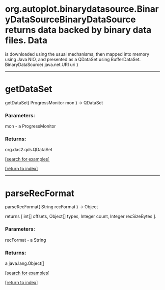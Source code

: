 # org.autoplot.binarydatasource.BinaryDataSourceBinaryDataSource returns data backed by binary data files.  Data
 is downloaded using the usual mechanisms, then mapped into memory
 using Java NIO, and presented as a QDataSet using BufferDataSet.
BinaryDataSource( java.net.URI uri )


***
<a name="getDataSet"></a>
# getDataSet
getDataSet( ProgressMonitor mon ) &rarr; QDataSet



### Parameters:
mon - a ProgressMonitor

### Returns:
org.das2.qds.QDataSet


<a href="https://github.com/autoplot/dev/search?q=getDataSet&unscoped_q=getDataSet">[search for examples]</a>

<a href="https://github.com/autoplot/documentation/blob/master/javadoc/index-all.md">[return to index]</a>

***
<a name="parseRecFormat"></a>
# parseRecFormat
parseRecFormat( String recFormat ) &rarr; Object

returns [ int[] offsets, Object[] types, Integer count, Integer recSizeBytes ].

### Parameters:
recFormat - a String

### Returns:
a java.lang.Object[]


<a href="https://github.com/autoplot/dev/search?q=parseRecFormat&unscoped_q=parseRecFormat">[search for examples]</a>

<a href="https://github.com/autoplot/documentation/blob/master/javadoc/index-all.md">[return to index]</a>

